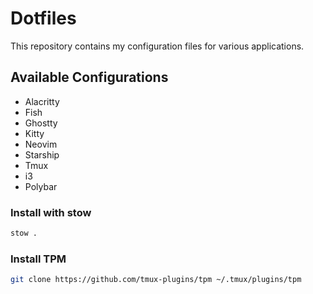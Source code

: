 # Dotfiles

This repository contains my configuration files for various applications.

## Available Configurations

- Alacritty
- Fish
- Ghostty
- Kitty
- Neovim
- Starship
- Tmux
- i3
- Polybar

### Install with stow

```sh
stow .
```

### Install TPM

```sh
git clone https://github.com/tmux-plugins/tpm ~/.tmux/plugins/tpm
```
